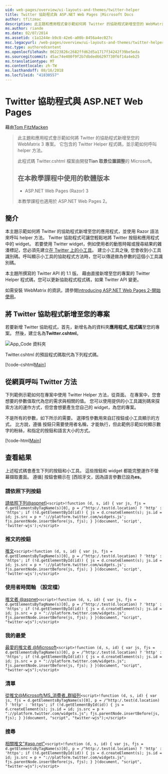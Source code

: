```yaml
---
uid: web-pages/overview/ui-layouts-and-themes/twitter-helper
title: Twitter 協助程式與 ASP.NET Web Pages |Microsoft Docs
author: tfitzmac
description: 此主題和應用程式會示範如何將 Twitter 的協助程式新增至您的 WebMatrix 3 專案。 它包含的 Twitter Helper 程式碼，並示範如何呼叫協助程式...
ms.author: riande
ms.date: 02/07/2014
ms.assetid: c1a1244e-b9c8-42e6-a00b-8456a4ec027c
msc.legacyurl: /web-pages/overview/ui-layouts-and-themes/twitter-helper
msc.type: authoredcontent
ms.openlocfilehash: 06223826c2682ffd62d5a1717f34242f39be5eda
ms.sourcegitcommit: 45ac74e400f9f2b7dbded66297730f6f14a4eb25
ms.translationtype: MT
ms.contentlocale: zh-TW
ms.lasthandoff: 08/16/2018
ms.locfileid: "41830557"
---
```

<a name="twitter-helper-with-aspnet-web-pages"></a>Twitter 協助程式與 ASP.NET Web Pages
====================
藉由[Tom FitzMacken](https://github.com/tfitzmac)

> 此主題和應用程式會示範如何將 Twitter 的協助程式新增至您的 WebMatrix 3 專案。 它包含的 Twitter Helper 程式碼，並示範如何呼叫 helper 方法。
> 
> 此程式碼 Twitter.cshtml 檔案由開發**Tian 取景位置調整**的 Microsoft。
> 
> ## <a name="software-versions-used-in-the-tutorial"></a>在本教學課程中使用的軟體版本
> 
> 
> - ASP.NET Web Pages (Razor) 3
>   
> 
> 本教學課程也適用於 ASP.NET Web Pages 2。


## <a name="introduction"></a>簡介

本主題示範如何將 Twitter 的協助程式新增至您的應用程式，並使用 Razor 語法來呼叫 helper 方法。 Twitter 協助程式可讓您輕鬆地將 Twitter 按鈕和應用程式中的 widget。 若要使用 Twitter widget，例如使用者的動態時報或搜尋結果的雜湊標記，您必須先建立[在 Twitter 上的小工具](https://twitter.com/settings/widgets)。 建立小工具之後, 您會收到小工具識別碼。呼叫顯示小工具的協助程式方法時，您可以傳遞做為參數的這個小工具識別碼。

本主題所撰寫的 Twitter API 的 1.1 版。 藉由直接新增至您的專案的 Twitter Helper 程式碼，您可以更新協助程式程式碼，如果 Twitter API 變更。

如需安裝 WebMatrix 的資訊，請參閱[Introducing ASP.NET Web Pages 2-開始使用](../getting-started/introducing-aspnet-web-pages-2/getting-started.md)。

## <a name="add-twitter-helper-to-your-project"></a>將 Twitter 協助程式新增至您的專案

若要新增 Twitter 協助程式，首先，新增名為的資料夾**應用程式\_程式碼**至您的專案。 然後，建立名為**Twitter.cshtml**。

![App_Code 資料夾](twitter-helper/_static/image1.png)

Twitter.cshtml 的預設程式碼取代為下列程式碼。

[!code-cshtml[Main](twitter-helper/samples/sample1.cshtml)]

## <a name="call-twitter-methods-from-your-web-pages"></a>從網頁呼叫 Twitter 方法

下列範例示範如何在專案中使用 Twitter Helper 方法，從頁面。 在專案中，您會想要的參數值取代為您的需求與相關的值。 您可以使用提供的小工具識別碼來探索方法的運作方式，但您會想要產生您自己的 widget，為您的專案。

不是所有的參數，如下所示的需要。 選擇性參數用來自訂按鈕或小工具顯示的方式。 比方說，遵循 按鈕只需要使用者名稱，才能執行，但此範例示範如何顯示數字的粉絲，和指定的按鈕和語言大小的方式。

[!code-html[Main](twitter-helper/samples/sample2.html)]

## <a name="see-the-results"></a>查看結果

上述程式碼會產生下列的按鈕和小工具。 這些按鈕和 widget 都能完整運作不螢幕擷取畫面。 遵循] 按鈕會顯示在 [西班牙文，因為語言參數已設為**es**。

### <a name="follow-button"></a>請依照下列按鈕

[請依照下列@aspnet)](https://twitter.com/aspnet)`<script>!function (d, s, id) { var js, fjs = d.getElementsByTagName(s)[0], p = /^http:/.test(d.location) ? 'http' : 'https'; if (!d.getElementById(id)) { js = d.createElement(s); js.id = id; js.src = p + '://platform.twitter.com/widgets.js'; fjs.parentNode.insertBefore(js, fjs); } }(document, 'script', 'twitter-wjs');</script>`

### <a name="tweet-button"></a>推文的按鈕

[推文](https://twitter.com/share)`<script>!function (d, s, id) { var js, fjs = d.getElementsByTagName(s)[0], p = /^http:/.test(d.location) ? 'http' : 'https'; if (!d.getElementById(id)) { js = d.createElement(s); js.id = id; js.src = p + '://platform.twitter.com/widgets.js'; fjs.parentNode.insertBefore(js, fjs); } }(document, 'script', 'twitter-wjs');</script>`

### <a name="user-timeline-profile"></a>使用者時間軸 （設定檔）

[推文者 @aspnet](https://twitter.com/aspnet)`<script>!function (d, s, id) { var js, fjs = d.getElementsByTagName(s)[0], p = /^http:/.test(d.location) ? 'http' : 'https'; if (!d.getElementById(id)) { js = d.createElement(s); js.id = id; js.src = p + "://platform.twitter.com/widgets.js"; fjs.parentNode.insertBefore(js, fjs); } }(document, "script", "twitter-wjs");</script>`

### <a name="favorites"></a>我的最愛

[最愛的推文者 @Microsoft](https://twitter.com/Microsoft/favorites)`<script>!function (d, s, id) { var js, fjs = d.getElementsByTagName(s)[0], p = /^http:/.test(d.location) ? 'http' : 'https'; if (!d.getElementById(id)) { js = d.createElement(s); js.id = id; js.src = p + "://platform.twitter.com/widgets.js"; fjs.parentNode.insertBefore(js, fjs); } }(document, "script", "twitter-wjs");</script>`

### <a name="list"></a>清單

[從推文@Microsoft/MS\_消費者\_群組列](https://twitter.com/microsoft/ms-consumer-brands/)`<script>!function (d, s, id) { var js, fjs = d.getElementsByTagName(s)[0], p = /^http:/.test(d.location) ? 'http' : 'https'; if (!d.getElementById(id)) { js = d.createElement(s); js.id = id; js.src = p + "://platform.twitter.com/widgets.js"; fjs.parentNode.insertBefore(js, fjs); } }(document, "script", "twitter-wjs");</script>`

### <a name="search"></a>搜尋

[相關推文&quot;#asp.net&quot;](https://twitter.com/search?q=%23asp.net)`<script>!function (d, s, id) { var js, fjs = d.getElementsByTagName(s)[0], p = /^http:/.test(d.location) ? 'http' : 'https'; if (!d.getElementById(id)) { js = d.createElement(s); js.id = id; js.src = p + "://platform.twitter.com/widgets.js"; fjs.parentNode.insertBefore(js, fjs); } }(document, "script", "twitter-wjs");</script>`
